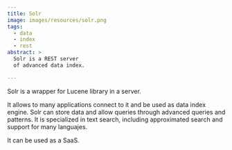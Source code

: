 ```yaml
---
title: Solr
image: images/resources/solr.png
tags:
  - data
  - index
  - rest
abstract: >
  Solr is a REST server
  of advanced data index.

---
```

Solr is a wrapper for Lucene library in a server.

It allows to many applications connect to it and 
be used as data index engine. 
Solr can store data and allow queries through
advanced queries and patterns.
It is specialized in text search,
including approximated search and
support for many languajes.

It can be used as a SaaS.
